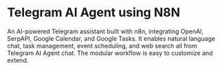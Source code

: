 # Telegram AI Agent using N8N
An AI-powered Telegram assistant built with n8n, integrating OpenAI, SerpAPI, Google Calendar, and Google Tasks. It enables natural language chat, task management, event scheduling, and web search all from Telegram AI Agent chat. The modular workflow is easy to customize and extend.
